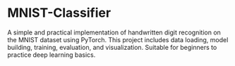 # MNIST-Classifier
A simple and practical implementation of handwritten digit recognition on the MNIST dataset using PyTorch. This project includes data loading, model building, training, evaluation, and visualization. Suitable for beginners to practice deep learning basics.
